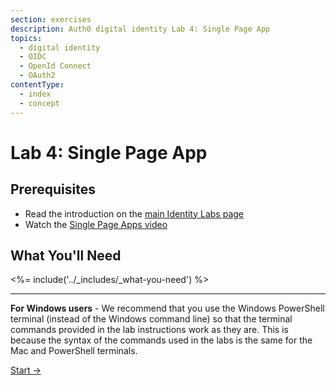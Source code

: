 ```yaml
---
section: exercises
description: Auth0 digital identity Lab 4: Single Page App
topics:
  - digital identity
  - OIDC
  - OpenId Connect
  - OAuth2
contentType:
  - index
  - concept
---
```

# Lab 4: Single Page App

## Prerequisites

- Read the introduction on the [main Identity Labs page](/identity-labs)
- Watch the [Single Page Apps video](/videos/learn-identity/06-single-page-apps)

## What You'll Need

<%= include('../_includes/_what-you-need') %>

---

**For Windows users** - We recommend that you use the Windows PowerShell terminal (instead of the Windows command line) so that the terminal commands provided in the lab instructions work as they are. This is because the syntax of the commands used in the labs is the same for the Mac and PowerShell terminals.

<a href="/identity-labs/04-single-page-app/exercise-01" class="btn btn-transparent">Start →</a>

